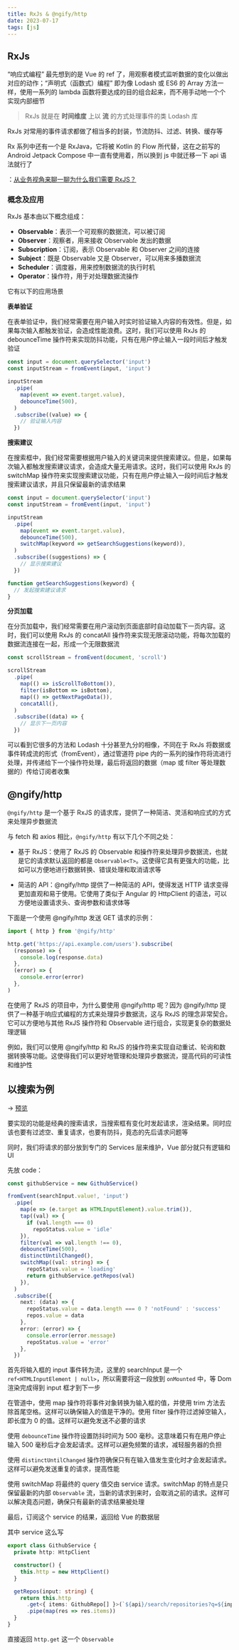 ```yaml
---
title: RxJs & @ngify/http
date: 2023-07-17
tags: [js]
---
```


## RxJs

“响应式编程” 最先想到的是 Vue 的 ref 了，用观察者模式监听数据的变化以做出对应的动作；“声明式（函数式）编程” 即为像 Lodash 或 ES6 的 Array 方法一样，使用一系列的 lambda 函数将要达成的目的组合起来，而不用手动地一个个实现内部细节

> RxJs 就是在 **时间维度** 上以 **流** 的方式处理事件的类 Lodash 库

RxJs 对常用的事件请求都做了相当多的封装，节流防抖、过滤、转换、缓存等

Rx 系列中还有一个是 RxJava，它将被 Kotlin 的 Flow 所代替，这在之前写的 Android Jetpack Compose 中一直有使用着，所以换到 js 中就迁移一下 api 语法就行了

：[从业务视角来聊一聊为什么我们需要 RxJS？][Why RxJs]

### 概念及应用

RxJs 基本由以下概念组成：

- **Observable**：表示一个可观察的数据流，可以被订阅
- **Observer**：观察者，用来接收 Observable 发出的数据
- **Subscription**：订阅，表示 Observable 和 Observer 之间的连接
- **Subject**：既是 Observable 又是 Observer，可以用来多播数据流
- **Scheduler**：调度器，用来控制数据流的执行时机
- **Operator**：操作符，用于对处理数据流操作

它有以下的应用场景

**表单验证**

在表单验证中，我们经常需要在用户输入时实时验证输入内容的有效性。但是，如果每次输入都触发验证，会造成性能浪费。这时，我们可以使用 RxJs 的 debounceTime 操作符来实现防抖功能，只有在用户停止输入一段时间后才触发验证

```js
const input = document.querySelector('input')
const inputStream = fromEvent(input, 'input')

inputStream
  .pipe(
    map(event => event.target.value),
    debounceTime(500),
  )
  .subscribe((value) => {
    // 验证输入内容
  })
```

**搜索建议**

在搜索框中，我们经常需要根据用户输入的关键词来提供搜索建议。但是，如果每次输入都触发搜索建议请求，会造成大量无用请求。这时，我们可以使用 RxJs 的 switchMap 操作符来实现搜索建议功能，只有在用户停止输入一段时间后才触发搜索建议请求，并且只保留最新的请求结果

```js
const input = document.querySelector('input')
const inputStream = fromEvent(input, 'input')

inputStream
  .pipe(
    map(event => event.target.value),
    debounceTime(500),
    switchMap(keyword => getSearchSuggestions(keyword)),
  )
  .subscribe((suggestions) => {
    // 显示搜索建议
  })

function getSearchSuggestions(keyword) {
  // 发起搜索建议请求
}
```

**分页加载**

在分页加载中，我们经常需要在用户滚动到页面底部时自动加载下一页内容。这时，我们可以使用 RxJs 的 concatAll 操作符来实现无限滚动功能，将每次加载的数据流连接在一起，形成一个无限数据流

```js
const scrollStream = fromEvent(document, 'scroll')

scrollStream
  .pipe(
    map(() => isScrollToBottom()),
    filter(isBottom => isBottom),
    map(() => getNextPageData()),
    concatAll(),
  )
  .subscribe((data) => {
    // 显示下一页内容
  })
```

可以看到它很多的方法和 Lodash 十分甚至九分的相像，不同在于 RxJs 将数据或事件转成流的形式（fromEvent），通过管道符 pipe 内的一系列的操作符将流进行处理，并传递给下一个操作符处理，最后将返回的数据（map 或 filter 等处理数据的）传给订阅者收集

## @ngify/http

`@ngify/http` 是一个基于 RxJS 的请求库，提供了一种简洁、灵活和响应式的方式来处理异步数据流

与 fetch 和 axios 相比，`@ngify/http` 有以下几个不同之处：

- 基于 RxJS：使用了 RxJS 的 Observable 和操作符来处理异步数据流，也就是它的请求默认返回的都是 `Observable<T>`。这使得它具有更强大的功能，比如可以方便地进行数据转换、错误处理和取消请求等

- 简洁的 API：@ngify/http 提供了一种简洁的 API，使得发送 HTTP 请求变得更加直观和易于使用。它使用了类似于 Angular 的 HttpClient 的语法，可以方便地设置请求头、查询参数和请求体等

下面是一个使用 @ngify/http 发送 GET 请求的示例：

```ts
import { http } from '@ngify/http'

http.get('https://api.example.com/users').subscribe(
  (response) => {
    console.log(response.data)
  },
  (error) => {
    console.error(error)
  },
)
```

在使用了 RxJS 的项目中，为什么要使用 @ngify/http 呢？因为 @ngify/http 提供了一种基于响应式编程的方式来处理异步数据流，这与 RxJS 的理念非常契合。它可以方便地与其他 RxJS 操作符和 Observable 进行组合，实现更复杂的数据处理逻辑

例如，我们可以使用 @ngify/http 和 RxJS 的操作符来实现自动重试、轮询和数据转换等功能。这使得我们可以更好地管理和处理异步数据流，提高代码的可读性和维护性

## 以搜索为例

-> [预览]

要实现的功能是经典的搜索请求，当搜索框有变化时发起请求，渲染结果。同时应该也要有过滤空、重复请求，也要有防抖，竟态的先后请求问题等

同时，我们将请求的部分放到专门的 Services 层来维护，Vue 部分就只有逻辑和 UI

先放 code：

```ts
const githubService = new GithubService()

fromEvent(searchInput.value!, 'input')
  .pipe(
    map(e => (e.target as HTMLInputElement).value.trim()),
    tap((val) => {
      if (val.length === 0)
        repoStatus.value = 'idle'
    }),
    filter(val => val.length !== 0),
    debounceTime(500),
    distinctUntilChanged(),
    switchMap((val: string) => {
      repoStatus.value = 'loading'
      return githubService.getRepos(val)
    }),
  )
  .subscribe({
    next: (data) => {
      repoStatus.value = data.length === 0 ? 'notFound' : 'success'
      repos.value = data
    },
    error: (error) => {
      console.error(error.message)
      repoStatus.value = 'error'
    },
  })
```

首先将输入框的 input 事件转为流，这里的 searchInput 是一个 `ref<HTMLInputElement | null>`，所以需要将这一段放到 `onMounted` 中，等 Dom 渲染完成得到 input 框才到下一步

在管道中，使用 map 操作符将事件对象转换为输入框的值，并使用 trim 方法去除首尾空格。这样可以确保输入的值是干净的。使用 filter 操作符过滤掉空输入，即长度为 0 的值。这样可以避免发送不必要的请求

使用 `debounceTime` 操作符设置防抖时间为 500 毫秒。这意味着只有在用户停止输入 500 毫秒后才会发起请求。这样可以避免频繁的请求，减轻服务器的负担

使用 `distinctUntilChanged` 操作符确保只有在输入值发生变化时才会发起请求。这样可以避免发送重复的请求，提高性能

使用 switchMap 将最终的 query 值交由 service 请求。switchMap 的特点是只保留最新的内部 `Observable` 流，当新的请求到来时，会取消之前的请求。这样可以解决竟态问题，确保只有最新的请求结果被处理

最后，订阅这个 service 的结果，返回给 Vue 的数据层

其中 service 这么写

```ts
export class GithubService {
  private http: HttpClient

  constructor() {
    this.http = new HttpClient()
  }

  getRepos(input: string) {
    return this.http
      .get<{ items: GithubRepo[] }>(`${api}/search/repositories?q=${input}`)
      .pipe(map(res => res.items))
  }
}
```

直接返回 `http.get` 这一个 `Observable`

[Why RxJs]: https://juejin.cn/post/7090422222195523621
[预览]: https://vue.chilfish.top/github
